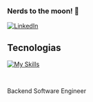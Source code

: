 ### Nerds to the moon! 👋

[![LinkedIn](https://img.shields.io/badge/LinkedIn-0077B5?style=for-the-badge&logo=linkedin&logoColor=white)](https://www.linkedin.com/in/dtleal/)


## Tecnologias 

 
  [![My Skills](https://skillicons.dev/icons?i=py,fastapi,flask,django,c,cpp,java,mongodb,aws,gcp,kafka,docker,terraform)](https://skillicons.dev)

  
<br>

Backend Software Engineer
